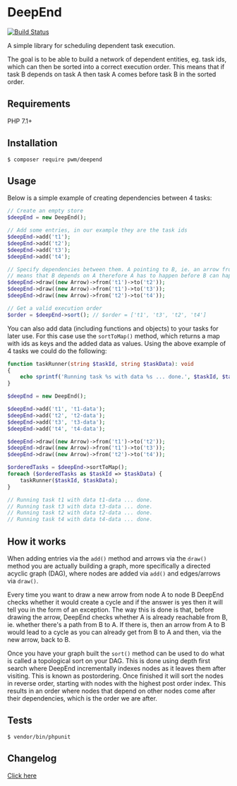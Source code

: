 # DeepEnd

[![Build Status](https://travis-ci.org/pwm/deepend.svg?branch=master)](https://travis-ci.org/pwm/deepend)

A simple library for scheduling dependent task execution.

The goal is to be able to build a network of dependent entities, eg. task ids, which can then be sorted into a correct execution order. This means that if task B depends on task A then task A comes before task B in the sorted order.

## Requirements

PHP 7.1+

## Installation

    $ composer require pwm/deepend

## Usage

Below is a simple example of creating dependencies between 4 tasks:

```php
// Create an empty store
$deepEnd = new DeepEnd();

// Add some entries, in our example they are the task ids
$deepEnd->add('t1');
$deepEnd->add('t2');
$deepEnd->add('t3');
$deepEnd->add('t4');

// Specify dependencies between them. A pointing to B, ie. an arrow from A to B,
// means that B depends on A therefore A has to happen before B can happen.
$deepEnd->draw((new Arrow)->from('t1')->to('t2'));
$deepEnd->draw((new Arrow)->from('t1')->to('t3'));
$deepEnd->draw((new Arrow)->from('t2')->to('t4'));

// Get a valid execution order
$order = $deepEnd->sort(); // $order = ['t1', 't3', 't2', 't4']
```

You can also add data (including functions and objects) to your tasks for later use. For this case use the `sortToMap()` method, which returns a map with ids as keys and the added data as values. Using the above example of 4 tasks we could do the following:

```php
function taskRunner(string $taskId, string $taskData): void
{
    echo sprintf('Running task %s with data %s ... done.', $taskId, $taskData) . PHP_EOL;
}

$deepEnd = new DeepEnd();

$deepEnd->add('t1', 't1-data');
$deepEnd->add('t2', 't2-data');
$deepEnd->add('t3', 't3-data');
$deepEnd->add('t4', 't4-data');

$deepEnd->draw((new Arrow)->from('t1')->to('t2'));
$deepEnd->draw((new Arrow)->from('t1')->to('t3'));
$deepEnd->draw((new Arrow)->from('t2')->to('t4'));

$orderedTasks = $deepEnd->sortToMap();
foreach ($orderedTasks as $taskId => $taskData) {
    taskRunner($taskId, $taskData);
}

// Running task t1 with data t1-data ... done.
// Running task t3 with data t3-data ... done.
// Running task t2 with data t2-data ... done.
// Running task t4 with data t4-data ... done.
```

## How it works

When adding entries via the `add()` method and arrows via the `draw()` method you are actually building a graph, more specifically a directed acyclic graph (DAG), where nodes are added via `add()` and edges/arrows via `draw()`.

Every time you want to draw a new arrow from node A to node B DeepEnd checks whether it would create a cycle and if the answer is yes then it will tell you in the form of an exception. The way this is done is that, before drawing the arrow, DeepEnd checks whether A is already reachable from B, ie. whether there's a path from B to A. If there is, then an arrow from A to B would lead to a cycle as you can already get from B to A and then, via the new arrow, back to B.

Once you have your graph built the `sort()` method can be used to do what is called a topological sort on your DAG. This is done using depth first search where DeepEnd incrementally indexes nodes as it leaves them after visiting. This is known as postordering. Once finished it will sort the nodes in reverse order, starting with nodes with the highest post order index. This results in an order where nodes that depend on other nodes come after their dependencies, which is the order we are after.

## Tests

	$ vendor/bin/phpunit

## Changelog

[Click here](changelog.md)
